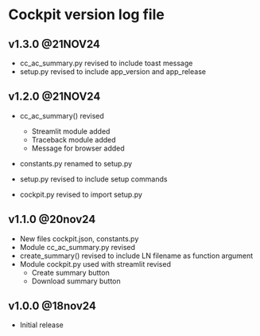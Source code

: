 # Cockpit version log file

## v1.3.0 @21NOV24

- cc_ac_summary.py revised to include toast message
- setup.py revised to include app_version and app_release

## v1.2.0 @21NOV24

- cc_ac_summary() revised

  - Streamlit module added
  - Traceback module added
  - Message for browser added

- constants.py renamed to setup.py
- setup.py revised to include setup commands
- cockpit.py revised to import setup.py

## v1.1.0 @20nov24

- New files cockpit.json, constants.py
- Module cc_ac_summary.py revised
- create_summary() revised to include LN filename as function argument
- Module cockpit.py used with streamlit revised
  - Create summary button
  - Download summary button

## v1.0.0 @18nov24

- Initial release
